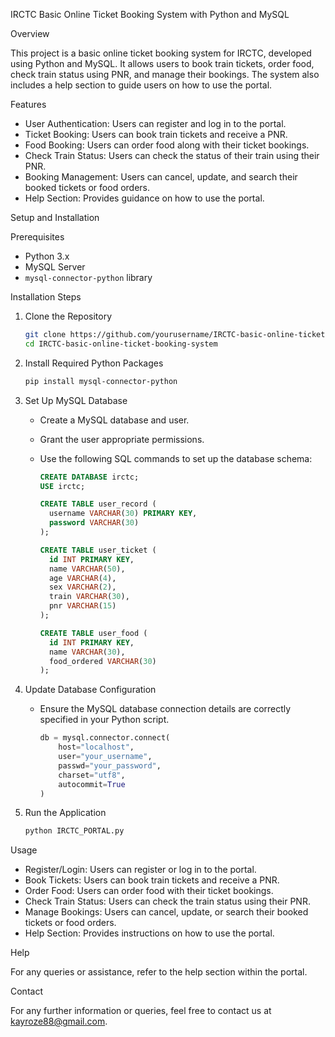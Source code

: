  IRCTC Basic Online Ticket Booking System with Python and MySQL

 
 Overview

This project is a basic online ticket booking system for IRCTC, developed using Python and MySQL. It allows users to book train tickets, order food, check train status using PNR, and manage their bookings. 
The system also includes a help section to guide users on how to use the portal.

 Features

- User Authentication: Users can register and log in to the portal.
- Ticket Booking: Users can book train tickets and receive a PNR.
- Food Booking: Users can order food along with their ticket bookings.
- Check Train Status: Users can check the status of their train using their PNR.
- Booking Management: Users can cancel, update, and search their booked tickets or food orders.
- Help Section: Provides guidance on how to use the portal.

 Setup and Installation

 Prerequisites

- Python 3.x
- MySQL Server
- `mysql-connector-python` library

 Installation Steps

1. Clone the Repository
   ```bash
   git clone https://github.com/yourusername/IRCTC-basic-online-ticket-booking-system.git
   cd IRCTC-basic-online-ticket-booking-system
   ```

2. Install Required Python Packages
   ```bash
   pip install mysql-connector-python
   ```

3. Set Up MySQL Database
   - Create a MySQL database and user.
   - Grant the user appropriate permissions.
   - Use the following SQL commands to set up the database schema:

     ```sql
     CREATE DATABASE irctc;
     USE irctc;

     CREATE TABLE user_record (
       username VARCHAR(30) PRIMARY KEY,
       password VARCHAR(30)
     );

     CREATE TABLE user_ticket (
       id INT PRIMARY KEY,
       name VARCHAR(50),
       age VARCHAR(4),
       sex VARCHAR(2),
       train VARCHAR(30),
       pnr VARCHAR(15)
     );

     CREATE TABLE user_food (
       id INT PRIMARY KEY,
       name VARCHAR(30),
       food_ordered VARCHAR(30)
     );
     ```

4. Update Database Configuration
   - Ensure the MySQL database connection details are correctly specified in your Python script.

     ```python
     db = mysql.connector.connect(
         host="localhost",
         user="your_username",
         passwd="your_password",
         charset="utf8",
         autocommit=True
     )
     ```

5. Run the Application
   ```bash
   python IRCTC_PORTAL.py
   ```



 Usage

- Register/Login: Users can register or log in to the portal.
- Book Tickets: Users can book train tickets and receive a PNR.
- Order Food: Users can order food with their ticket bookings.
- Check Train Status: Users can check the train status using their PNR.
- Manage Bookings: Users can cancel, update, or search their booked tickets or food orders.
- Help Section: Provides instructions on how to use the portal.

 Help

For any queries or assistance, refer to the help section within the portal.

 Contact

For any further information or queries, feel free to contact us at kayroze88@gmail.com.

